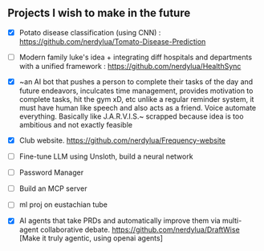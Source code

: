 ## Projects I wish to make in the future
- [x] Potato disease classification (using CNN) : https://github.com/nerdylua/Tomato-Disease-Prediction
- [ ] Modern family luke's idea + integrating diff hospitals and departments with a unified framework : https://github.com/nerdylua/HealthSync
- [x] ~an AI bot that pushes a person to complete their tasks of the day and future endeavors, inculcates time management, provides motivation to complete tasks, hit the gym xD, etc unlike a regular reminder system, it must have human like speech and also acts as a friend. Voice automate everything. Basically like J.A.R.V.I.S.~ scrapped because idea is too ambitious and not exactly feasible
- [x] Club website. https://github.com/nerdylua/Frequency-website
- [ ] Fine-tune LLM using Unsloth, build a neural network
- [ ] Password Manager
- [ ] Build an MCP server
- [ ] ml proj on eustachian tube
- [x] AI agents that take PRDs and automatically improve them via multi-agent collaborative debate. https://github.com/nerdylua/DraftWise
[Make it truly agentic, using openai agents]


